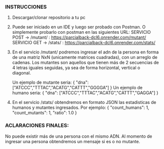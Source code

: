 ### INSTRUCCIONES
1. Descargar/clonar repositorio a tu pc
2. Puede ser iniciado en un IDE y luego ser probado con Postman. O simplemente probarlo con postman en las siguientes URL:
   SERVICIO POST -> /mutant/ :  https://parcialback-dcl6.onrender.com/mutant/
   SERVICIO GET -> /stats/ : https://parcialback-dcl6.onrender.com/stats/
3. En el servicio /mutant/ podremos ingresar el adn de la persona en forma de una matriz NxN (unicamente matrices cuadradas), con un arreglo de cadenas.
   Los mutantes son aquellos que tienen más de 2 secuencias de 4 letras iguales seguidas, ya sea de forma horizontal, vertical o diagonal.
   
   Un ejemplo de mutante seria:
   {
    "dna": ["ATCCC","TTTAC","ACATG","CATTT","GGGGA"]
   }
   Un ejemplo de humano seria:
   {
    "dna": ["ATCCC","TTTAC","ACATG","CATTT","GAGGA"]
   }
5. En el servicio /stats/ obtendremos en formato JSON las estadisticas de humanos y mutantes ingresados. Por ejemplo:
   {
    "count_humans": 1,
    "count_mutants": 1,
    "ratio": 1.0
   }
   
<h3>ACLARACIONES FINALES:</h3>
<p>No puede existir más de una persona con el mismo ADN. Al momento de ingresar una persona obtendremos un mensaje si es o no mutante. </p>

